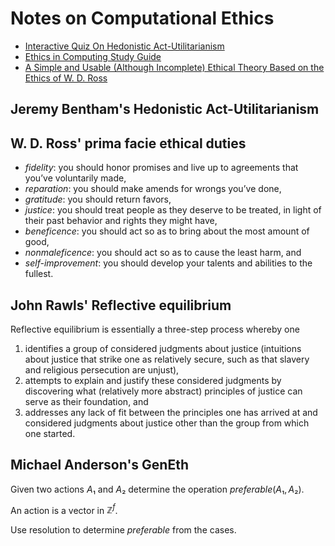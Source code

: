 # Notes on Computational Ethics


* [Interactive Quiz On Hedonistic Act-Utilitarianism](http://www.public.asu.edu/~dportmor/hau.htm#q5)
* [Ethics in Computing Study Guide](http://ethics.csc.ncsu.edu/basics/principles/study.php)
* [A Simple and Usable (Although Incomplete) Ethical Theory Based on the Ethics of W. D. Ross](http://people.wku.edu/jan.garrett/ethics/rossethc.htm)


## Jeremy Bentham's Hedonistic Act-Utilitarianism


## W. D. Ross' prima facie ethical duties

* *fidelity*: you should honor promises and live up to agreements that you’ve voluntarily made,
* *reparation*: you should make amends for wrongs you’ve done,
* *gratitude*: you should return favors,
* *justice*: you should treat people as they deserve to be treated, in light of their past behavior and rights they might have,
* *beneficence*: you should act so as to bring about the most amount of good,
* *nonmaleficence*: you should act so as to cause the least harm, and
* *self-improvement*: you should develop your talents and abilities to the fullest.

## John Rawls' Reflective equilibrium

Reflective equilibrium is essentially a three-step process whereby one

1. identifies a group of considered judgments about justice (intuitions about justice that strike one as relatively secure, such as that slavery and religious persecution are unjust),
2. attempts to explain and justify these considered judgments by discovering what (relatively more abstract) principles of justice can serve as their foundation, and
3. addresses any lack of fit between the principles one has arrived at and considered judgments about justice other than the group from which one started.


## Michael Anderson's GenEth

Given two actions $A₁$ and $A₂$ determine the operation $preferable(A₁, A₂)$.

An action is a vector in $ℤ^f$.

Use resolution to determine $preferable$ from the cases.
